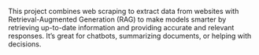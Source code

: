 This project combines web scraping to extract data from websites with Retrieval-Augmented Generation (RAG) to make models smarter by retrieving up-to-date information and providing accurate and relevant responses. It’s great for chatbots, summarizing documents, or helping with decisions.